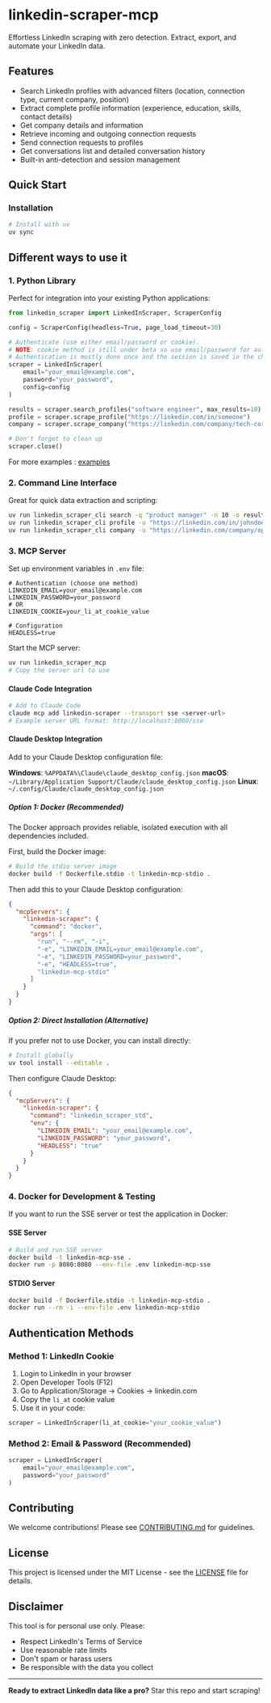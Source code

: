# linkedin-scraper-mcp

Effortless LinkedIn scraping with zero detection. Extract, export, and automate your LinkedIn data.

## Features

- Search LinkedIn profiles with advanced filters (location, connection type, current company, position)
- Extract complete profile information (experience, education, skills, contact details)
- Get company details and information
- Retrieve incoming and outgoing connection requests
- Send connection requests to profiles
- Get conversations list and detailed conversation history
- Built-in anti-detection and session management

## Quick Start

### Installation

```bash
# Install with uv
uv sync
```

## Different ways to use it

### 1. Python Library

Perfect for integration into your existing Python applications:

```python
from linkedin_scraper import LinkedInScraper, ScraperConfig

config = ScraperConfig(headless=True, page_load_timeout=30)

# Authenticate (use either email/password or cookie).
# NOTE: cookie method is still under beta so use email/password for auth
# Authentication is mostly done once and the session is saved in the chrome profile
scraper = LinkedInScraper(
    email="your_email@example.com",
    password="your_password",
    config=config
)

results = scraper.search_profiles("software engineer", max_results=10)
profile = scraper.scrape_profile("https://linkedin.com/in/someone")
company = scraper.scrape_company("https://linkedin.com/company/tech-corp")

# Don't forget to clean up
scraper.close()
```

For more examples : [examples](./examples)

### 2. Command Line Interface

Great for quick data extraction and scripting:

```bash
uv run linkedin_scraper_cli search -q "product manager" -n 10 -o results.json
uv run linkedin_scraper_cli profile -u "https://linkedin.com/in/johndoe" -o profile.json
uv run linkedin_scraper_cli company -u "https://linkedin.com/company/openai" -o company.json
```

### 3. MCP Server

Set up environment variables in `.env` file:

```env
# Authentication (choose one method)
LINKEDIN_EMAIL=your_email@example.com
LINKEDIN_PASSWORD=your_password
# OR
LINKEDIN_COOKIE=your_li_at_cookie_value

# Configuration
HEADLESS=true
```

Start the MCP server:

```bash
uv run linkedin_scraper_mcp
# Copy the server url to use
```

#### Claude Code Integration

```bash
# Add to Claude Code
claude mcp add linkedin-scraper --transport sse <server-url> 
# Example server URL format: http://localhost:8080/sse
```

#### Claude Desktop Integration

Add to your Claude Desktop configuration file:

**Windows**: `%APPDATA%\Claude\claude_desktop_config.json`
**macOS**: `~/Library/Application Support/Claude/claude_desktop_config.json`
**Linux**: `~/.config/Claude/claude_desktop_config.json`

##### Option 1: Docker (Recommended)

The Docker approach provides reliable, isolated execution with all dependencies included.

First, build the Docker image:
```bash
# Build the stdio server image
docker build -f Dockerfile.stdio -t linkedin-mcp-stdio .
```

Then add this to your Claude Desktop configuration:
```json
{
  "mcpServers": {
    "linkedin-scraper": {
      "command": "docker",
      "args": [
        "run", "--rm", "-i",
        "-e", "LINKEDIN_EMAIL=your_email@example.com",
        "-e", "LINKEDIN_PASSWORD=your_password",
        "-e", "HEADLESS=true",
        "linkedin-mcp-stdio"
      ]
    }
  }
}
```

##### Option 2: Direct Installation (Alternative)

If you prefer not to use Docker, you can install directly:

```bash
# Install globally
uv tool install --editable .
```

Then configure Claude Desktop:
```json
{
  "mcpServers": {
    "linkedin-scraper": {
      "command": "linkedin_scraper_std",
      "env": {
        "LINKEDIN_EMAIL": "your_email@example.com",
        "LINKEDIN_PASSWORD": "your_password",
        "HEADLESS": "true"
      }
    }
  }
}
```



### 4. Docker for Development & Testing

If you want to run the SSE server or test the application in Docker:

#### SSE Server
```bash
# Build and run SSE server
docker build -t linkedin-mcp-sse .
docker run -p 8080:8080 --env-file .env linkedin-mcp-sse
```

#### STDIO Server
```bash
docker build -f Dockerfile.stdio -t linkedin-mcp-stdio .
docker run --rm -i --env-file .env linkedin-mcp-stdio
```


## Authentication Methods

### Method 1: LinkedIn Cookie

1. Login to LinkedIn in your browser
2. Open Developer Tools (F12)
3. Go to Application/Storage → Cookies → linkedin.com
4. Copy the `li_at` cookie value
5. Use it in your code:

```python
scraper = LinkedInScraper(li_at_cookie="your_cookie_value")
```

### Method 2: Email & Password (Recommended)

```python
scraper = LinkedInScraper(
    email="your_email@example.com",
    password="your_password"
)
```

## Contributing

We welcome contributions! Please see [CONTRIBUTING.md](CONTRIBUTING.md) for guidelines.

## License

This project is licensed under the MIT License - see the [LICENSE](LICENSE) file for details.

## Disclaimer

This tool is for personal use only. Please:

- Respect LinkedIn's Terms of Service
- Use reasonable rate limits
- Don't spam or harass users
- Be responsible with the data you collect

---

**Ready to extract LinkedIn data like a pro?** Star this repo and start scraping!
